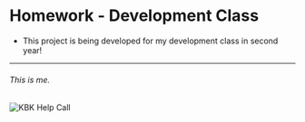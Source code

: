 # Homework - Development Class

<ul>
<li>This project is being developed for my development class in second year!</li>
</ul>

<hr>
  
<h6>This is me.</h6>
<img src="https://cdn.discordapp.com/attachments/1159920769338441778/1355685987564388382/image.png?ex=67e9d476&is=67e882f6&hm=460928d883a01d291ec672eac01136817e3e2b96a7c9745bdf786e631ce00f17" alt="KBK Help Call"/>

